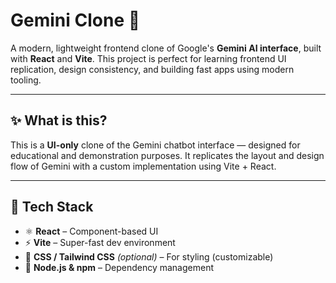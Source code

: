 # Gemini Clone 💫

A modern, lightweight frontend clone of Google's **Gemini AI interface**, built with **React** and **Vite**. This project is perfect for learning frontend UI replication, design consistency, and building fast apps using modern tooling.

---

## ✨ What is this?

This is a **UI-only** clone of the Gemini chatbot interface — designed for educational and demonstration purposes. It replicates the layout and design flow of Gemini with a custom implementation using Vite + React.

---

## 🔧 Tech Stack

- ⚛️ **React** – Component-based UI
- ⚡ **Vite** – Super-fast dev environment
- 🎨 **CSS / Tailwind CSS** *(optional)* – For styling (customizable)
- 💾 **Node.js & npm** – Dependency management
